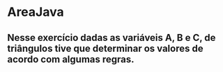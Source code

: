 # AreaJava
## Nesse exercício dadas as variáveis A, B e C, de triângulos tive que determinar os valores de acordo com algumas regras.
